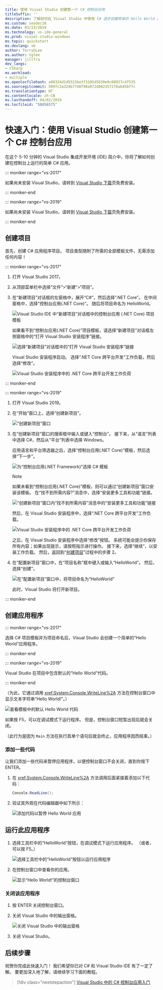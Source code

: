 ```yaml
---
title: 使用 Visual Studio 创建第一个 C# 控制台应用
titleSuffix: ''
description: 了解如何在 Visual Studio 中使用 C# 逐步创建简单的 Hello World 控制台应用。
ms.custom: seodec18
ms.date: 03/23/2019
ms.technology: vs-ide-general
ms.prod: visual-studio-windows
ms.topic: quickstart
ms.devlang: vb
author: TerryGLee
ms.author: tglee
manager: jillfra
dev_langs:
- CSharp
ms.workload:
- multiple
ms.openlocfilehash: a90324d1d9321be3f3105d5830e0c08927c4f535
ms.sourcegitcommit: 509fc3a324b7748f96a072d0023572f8a645bffc
ms.translationtype: HT
ms.contentlocale: zh-CN
ms.lasthandoff: 04/02/2019
ms.locfileid: "58856575"
---
```

# <a name="quickstart-use-visual-studio-to-create-your-first-c-console-app"></a>快速入门：使用 Visual Studio 创建第一个 C# 控制台应用

在这个 5-10 分钟的 Visual Studio 集成开发环境 (IDE) 简介中，你将了解如何创建在控制台上运行的简单 C# 应用。

::: moniker range="vs-2017"

如果尚未安装 Visual Studio，请转到 [Visual Studio 下载](https://visualstudio.microsoft.com/downloads/?utm_medium=microsoft&utm_source=docs.microsoft.com&utm_campaign=inline+link&utm_content=download+vs2017)页免费安装。

::: moniker-end

::: moniker range="vs-2019"

如果尚未安装 Visual Studio，请转到 [Visual Studio 下载](https://visualstudio.microsoft.com/downloads/?utm_medium=microsoft&utm_source=docs.microsoft.com&utm_campaign=inline+link&utm_content=download+vs2019)页免费安装。

::: moniker-end

## <a name="create-a-project"></a>创建项目

首先，创建 C# 应用程序项目。 项目类型随附了所需的全部模板文件，无需添加任何内容！

::: moniker range="vs-2017"

1. 打开 Visual Studio 2017。

2. 从顶部菜单栏中选择“文件”>“新建”>“项目”。

3. 在“新建项目”对话框的左窗格中，展开“C#”，然后选择“.NET Core”。 在中间窗格中，选择“控制台应用(.NET Core)”。 随后将项目命名为 HelloWorld。

   ![Visual Studio IDE 中“新建项目”对话框中的控制台应用 (.NET Core) 项目模板](../ide/media/new-project-csharp-dotnetcore-helloworld-console-app.png)

     如果看不到“控制台应用(.NET Core)”项目模板，请选择“新建项目”对话框左侧窗格中的“打开 Visual Studio 安装程序”链接。

   ![选择“新建项目”对话框中的“打开 Visual Studio 安装程序”链接](../ide/media/csharp-open-visual-studio-installer-hello-world.png)

     Visual Studio 安装程序启动。 选择“.NET Core 跨平台开发”工作负载，然后选择“修改”。

     ![Visual Studio 安装程序中的 .NET Core 跨平台开发工作负荷](../ide/media/dot-net-core-xplat-dev-workload.png)

::: moniker-end

::: moniker range="vs-2019"

1. 打开 Visual Studio 2019。

1. 在“开始”窗口上，选择“创建新项目”。

   ![“创建新项目”窗口](../get-started/media/vs-2019/create-new-project-dark-theme.png)

1. 在“创建新项目”窗口的搜索框中输入或键入“控制台”。 接下来，从“语言”列表中选择 C#，然后从“平台”列表中选择 Windows。 

   应用语言和平台筛选器之后，选择“控制台应用(.NET Core)”模板，然后选择“下一步”。

   ![为“控制台应用(.NET Framework)”选择 C# 模板](../get-started/csharp/media/vs-2019/csharp-create-new-project-search-console-net-core-filtered.png)

   > [!NOTE]
   > 如果未看到“控制台应用(.NET Core)”模板，则可以通过“创建新项目”窗口安装该模板。 在“找不到所需内容?”消息中，选择“安装更多工具和功能”链接。
   >
   > ![“创建新项目”窗口内“找不到所需内容”消息中的“安装更多工具和功能”链接](../get-started/media/vs-2019/not-finding-what-looking-for.png) 
   > 
   > 然后，在 Visual Studio 安装程序中，选择“.NET Core 跨平台开发”工作负载。
   >
   > ![Visual Studio 安装程序中的 .NET Core 跨平台开发工作负荷](./media/dot-net-core-xplat-dev-workload.png)
   >
   > 之后，在 Visual Studio 安装程序中选择“修改”按钮。 系统可能会提示你保存所有内容；如果出现提示，请按照指示进行操作。 接下来，选择“继续”，以安装工作负载。 然后，返回到“[创建项目](#create-a-project)”过程中的步骤 2。

1. 在“配置新项目”窗口中，在“项目名称”框中键入或输入“HelloWorld”。 然后，选择“创建”。

   ![在“配置新项目”窗口中，将项目命名为“HelloWorld”](../get-started/csharp/media/vs-2019/csharp-name-your-helloworld-project.png)

   此时，Visual Studio 将打开新项目。
   
::: moniker-end

## <a name="create-the-application"></a>创建应用程序

::: moniker range="vs-2017"

选择 C# 项目模板并为项目命名后，Visual Studio 会创建一个简单的“Hello World”应用程序。

::: moniker-end

::: moniker range="vs-2019"

Visual Studio 在项目中包含默认的“Hello World”代码。

::: moniker-end

（为此，它通过调用 <xref:System.Console.WriteLine%2A> 方法在控制台窗口中 显示文本字符串“Hello World!”。）

   ![查看模板中的默认 Hello World 代码](../ide/media/csharp-console-helloworld-template.png)

如果按 F5，可以在调试模式下运行程序。 但是，控制台窗口短暂出现后就会关闭。

（此行为是因为 `Main` 方法在执行其单个语句后就会终止，应用程序因而结束。）

### <a name="add-some-code"></a>添加一些代码

让我们添加一些代码来暂停应用程序，以便控制台窗口不会关闭，直到你按下 ENTER。

1. 在 <xref:System.Console.WriteLine%2A> 方法调用后面紧接着添加以下代码：

   ```csharp
   Console.ReadLine();
   ```

1. 验证其外观在代码编辑器中如下所示：

   ![添加代码以暂停 Hello World 应用](../ide/media/csharp-console-helloworld-add-code.png)

## <a name="run-the-application"></a>运行此应用程序

1. 选择工具栏中的“HelloWorld”按钮，在调试模式下运行应用程序。 （或者，可以按 F5。）

   ![选择工具栏中的“HelloWorld”按钮以运行应用程序](../ide/media/csharp-console-hello-world-button.png)

1. 在控制台窗口中查看你的应用。

   ![显示“Hello World!”的控制台窗口](../ide/media/csharp-console-hello-world.png)

### <a name="close-the-application"></a>关闭该应用程序

1. 按 ENTER 关闭控制台窗口。

1. 关闭 Visual Studio 中的输出窗格。

   ![关闭 Visual Studio 中的输出窗格](../ide/media/csharp-hello-world-close-output-pane.png)

1. 关闭 Visual Studio。

## <a name="next-steps"></a>后续步骤

祝贺你完成此快速入门！ 我们希望你已对 C# 和 Visual Studio IDE 有了一定了解。 要更加深入地了解，请继续学习下面的教程。

> [!div class="nextstepaction"]
> [Visual Studio 中的 C# 控制台应用入门](../get-started/csharp/tutorial-console.md)

